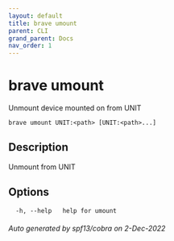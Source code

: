 ```yaml
---
layout: default
title: brave umount
parent: CLI
grand_parent: Docs
nav_order: 1
---
```


# brave umount

Unmount device mounted on <path> from UNIT

```
brave umount UNIT:<path> [UNIT:<path>...]
```

## Description

Unmount <disk> from UNIT

## Options

```
  -h, --help   help for umount
```

###### Auto generated by spf13/cobra on 2-Dec-2022
